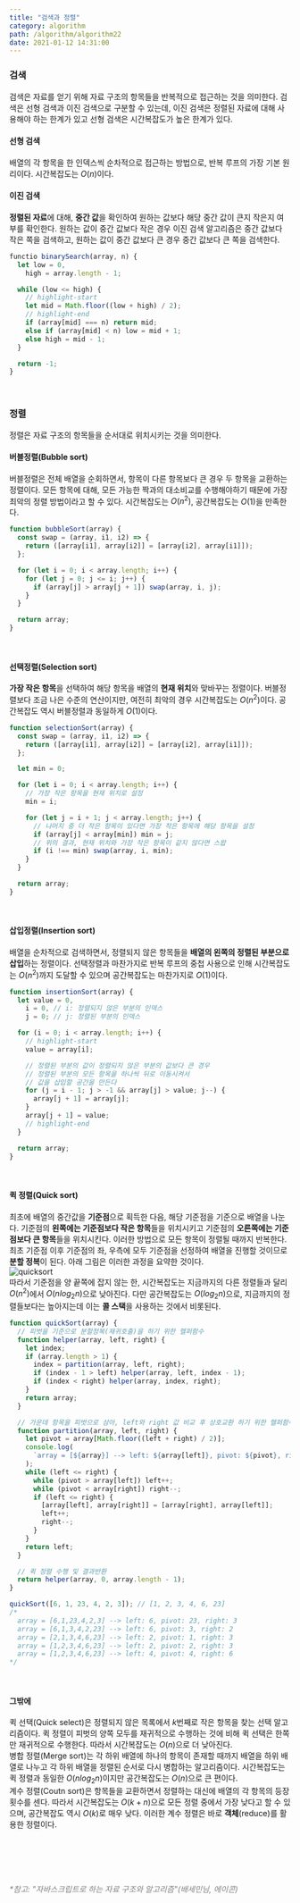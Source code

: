 ```yaml
---
title: "검색과 정렬"
category: algorithm
path: /algorithm/algorithm22
date: 2021-01-12 14:31:00
---
```


### 검색

검색은 자료를 얻기 위해 자료 구조의 항목들을 반복적으로 접근하는 것을 의미한다. 검색은 선형 검색과 이진 검색으로 구분할 수 있는데, 이진 검색은 정렬된 자료에 대해 사용해야 하는 한계가 있고 선형 검색은 시간복잡도가 높은 한계가 있다.

#### 선형 검색

배열의 각 항목을 한 인덱스씩 순차적으로 접근하는 방법으로, 반복 루프의 가장 기본 원리이다. 시간복잡도는 $O(n)$이다.

#### 이진 검색

**정렬된 자료**에 대해, **중간 값**을 확인하여 원하는 값보다 해당 중간 값이 큰지 작은지 여부를 확인한다. 원하는 값이 중간 값보다 작은 경우 이진 검색 알고리즘은 중간 값보다 작은 쪽을 검색하고, 원하는 값이 중간 값보다 큰 경우 중간 값보다 큰 쪽을 검색한다.

```jsx
functio binarySearch(array, n) {
  let low = 0,
    high = array.length - 1;

  while (low <= high) {
    // highlight-start
    let mid = Math.floor((low + high) / 2);
    // highlight-end
    if (array[mid] === n) return mid;
    else if (array[mid] < n) low = mid + 1;
    else high = mid - 1;
  }

  return -1;
}
```

<br />

### 정렬

정렬은 자료 구조의 항목들을 순서대로 위치시키는 것을 의미한다.

#### 버블정렬(Bubble sort)

버블정렬은 전체 배열을 순회하면서, 항목이 다른 항목보다 큰 경우 두 항목을 교환하는 정렬이다. 모든 항목에 대해, 모든 가능한 짝과의 대소비교를 수행해야하기 때문에 가장 최악의 정렬 방법이라고 할 수 있다. 시간복잡도는 $O(n{^2})$, 공간복잡도는 $O(1)$을 만족한다.

```jsx
function bubbleSort(array) {
  const swap = (array, i1, i2) => {
    return ([array[i1], array[i2]] = [array[i2], array[i1]]);
  };

  for (let i = 0; i < array.length; i++) {
    for (let j = 0; j <= i; j++) {
      if (array[j] > array[j + 1]) swap(array, i, j);
    }
  }

  return array;
}
```

<br />

#### 선택정렬(Selection sort)

**가장 작은 항목**을 선택하여 해당 항목을 배열의 **현재 위치**와 맞바꾸는 정렬이다. 버블정렬보다 조금 나은 수준의 연산이지만, 여전히 최악의 경우 시간복잡도는 $O(n{^2})$이다. 공간복잡도 역시 버블정렬과 동일하게 $O(1)$이다.

```jsx
function selectionSort(array) {
  const swap = (array, i1, i2) => {
    return ([array[i1], array[i2]] = [array[i2], array[i1]]);
  };

  let min = 0;

  for (let i = 0; i < array.length; i++) {
    // 가장 작은 항목을 현재 위치로 설정
    min = i;

    for (let j = i + 1; j < array.length; j++) {
      // 나머지 중 더 작은 항목이 있다면 가장 작은 항목에 해당 항목을 설정
      if (array[j] < array[min]) min = j;
      // 위의 결과, 현재 위치와 가장 작은 항목이 같지 않다면 스왑
      if (i !== min) swap(array, i, min);
    }
  }

  return array;
}
```

<br />

#### 삽입정렬(Insertion sort)

배열을 순차적으로 검색하면서, 정렬되지 않은 항목들을 **배열의 왼쪽의 정렬된 부분으로 삽입**하는 정렬이다. 선택정렬과 마찬가지로 반복 루프의 중첩 사용으로 인해 시간복잡도는 $O(n{^2})$까지 도달할 수 있으며 공간복잡도는 마찬가지로 $O(1)$이다.

```jsx
function insertionSort(array) {
  let value = 0,
    i = 0, // i: 정렬되지 않은 부분의 인덱스
    j = 0; // j: 정렬된 부분의 인덱스

  for (i = 0; i < array.length; i++) {
    // highlight-start
    value = array[i];

    // 정렬된 부분의 값이 정렬되지 않은 부분의 값보다 큰 경우
    // 정렬된 부분의 모든 항목을 하나씩 뒤로 이동시켜서
    // 값을 삽입할 공간을 만든다
    for (j = i - 1; j > -1 && array[j] > value; j--) {
      array[j + 1] = array[j];
    }
    array[j + 1] = value;
    // highlight-end
  }

  return array;
}
```

<br />

#### 퀵 정렬(Quick sort)

최초에 배열의 중간값을 **기준점**으로 획득한 다음, 해당 기준점을 기준으로 배열을 나눈다. 기준점의 **왼쪽에는 기준점보다 작은 항목**들을 위치시키고 기준점의 **오른쪽에는 기준점보다 큰 항목**들을 위치시킨다. 이러한 방법으로 모든 항목이 정렬될 때까지 반복한다. 최초 기준점 이후 기준점의 좌, 우측에 모두 기준점을 선정하여 배열을 진행할 것이므로 **분할 정복**이 된다. 아래 그림은 이러한 과정을 요약한 것이다.  
![quicksort](https://user-images.githubusercontent.com/67884699/104813540-1a2fd300-584d-11eb-8a58-2f06819693e6.jpg)  
따라서 기준점을 양 끝쪽에 잡지 않는 한, 시간복잡도는 지금까지의 다른 정렬들과 달리 $O(n{^2})$에서 $O(nlog{_2}{n})$으로 낮아진다. 다만 공간복잡도는 $O(log{_2}{n})$으로, 지금까지의 정렬들보다는 높아지는데 이는 **콜 스택**을 사용하는 것에서 비롯된다.

```jsx
function quickSort(array) {
  // 피벗을 기준으로 분할정복(재귀호출)을 하기 위한 헬퍼함수
  function helper(array, left, right) {
    let index;
    if (array.length > 1) {
      index = partition(array, left, right);
      if (index - 1 > left) helper(array, left, index - 1);
      if (index < right) helper(array, index, right);
    }
    return array;
  }

  // 가운데 항목을 피벗으로 삼아, left와 right 값 비교 후 상호교환 하기 위한 헬퍼함수
  function partition(array, left, right) {
    let pivot = array[Math.floor((left + right) / 2)];
    console.log(
      `array = [${array}] --> left: ${array[left]}, pivot: ${pivot}, right: ${array[right]}`
    );
    while (left <= right) {
      while (pivot > array[left]) left++;
      while (pivot < array[right]) right--;
      if (left <= right) {
        [array[left], array[right]] = [array[right], array[left]];
        left++;
        right--;
      }
    }
    return left;
  }

  // 퀵 정렬 수행 및 결과반환
  return helper(array, 0, array.length - 1);
}

quickSort([6, 1, 23, 4, 2, 3]); // [1, 2, 3, 4, 6, 23]
/*
  array = [6,1,23,4,2,3] --> left: 6, pivot: 23, right: 3
  array = [6,1,3,4,2,23] --> left: 6, pivot: 3, right: 2
  array = [2,1,3,4,6,23] --> left: 2, pivot: 1, right: 3
  array = [1,2,3,4,6,23] --> left: 2, pivot: 2, right: 3
  array = [1,2,3,4,6,23] --> left: 4, pivot: 4, right: 6
*/
```

<br />

#### 그밖에

퀵 선택(Quick select)은 정렬되지 않은 목록에서 $k$번째로 작은 항목을 찾는 선택 알고리즘이다. 퀵 정렬이 피벗의 양쪽 모두를 재귀적으로 수행하는 것에 비해 퀵 선택은 한쪽만 재귀적으로 수행한다. 따라서 시간복잡도는 $O(n)$으로 더 낮아진다.  
병합 정렬(Merge sort)는 각 하위 배열에 하나의 항목이 존재할 때까지 배열을 하위 배열로 나누고 각 하위 배열을 정렬된 순서로 다시 병합하는 알고리즘이다. 시간복잡도는 퀵 정렬과 동일한 $O(nlog{_2}{n})$이지만 공간복잡도는 $O(n)$으로 큰 편이다.  
계수 정렬(Coutn sort)은 항목들을 교환하면서 정렬하는 대신에 배열의 각 항목의 등장 횟수를 센다. 따라서 시간복잡도는 $O(k+n)$으로 모든 정렬 중에서 가장 낮다고 할 수 있으며, 공간복잡도 역시 $O(k)$로 매우 낮다. 이러한 계수 정렬은 바로 **객체**(reduce)를 활용한 정렬이다.

<br />
<br />
<br />
<br />

<text style="color:gray">_\*참고: "자바스크립트로 하는 자료 구조와 알고리즘"(배세민님, 에이콘)_</text>

```

```
